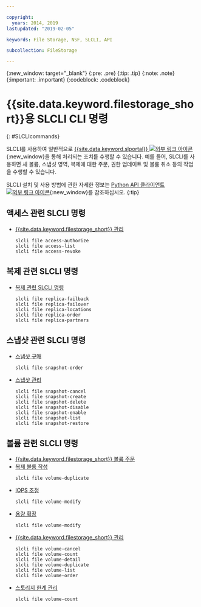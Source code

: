 ```yaml
---

copyright:
  years: 2014, 2019
lastupdated: "2019-02-05"

keywords: File Storage, NSF, SLCLI, API

subcollection: FileStorage

---
```

{:new_window: target="_blank"}
{:pre: .pre}
{:tip: .tip}
{:note: .note}
{:important: .important}
{:codeblock: .codeblock}

# {{site.data.keyword.filestorage_short}}용 SLCLI CLI 명령
{: #SLCLIcommands}

SLCLI를 사용하여 일반적으로 [{{site.data.keyword.slportal}} ![외부 링크 아이콘](../../icons/launch-glyph.svg "외부 링크 아이콘")](https://control.softlayer.com/){:new_window}을 통해 처리되는 조치를 수행할 수 있습니다. 예를 들어, SLCLI를 사용하면 새 볼륨, 스냅샷 영역, 복제에 대한 주문, 권한 업데이트 및 볼륨 취소 등의 작업을 수행할 수 있습니다.

SLCLI 설치 및 사용 방법에 관한 자세한 정보는 [Python API 클라이언트 ![외부 링크 아이콘](../../icons/launch-glyph.svg "외부 링크 아이콘")](https://softlayer-python.readthedocs.io/en/latest/cli.html){:new_window}를 참조하십시오.
{:tip}

## 액세스 관련 SLCLI 명령
* [{{site.data.keyword.filestorage_short}} 관리](/docs/infrastructure/FileStorage?topic=FileStorage-managingstorage)  
  ```
  slcli file access-authorize
  slcli file access-list
  slcli file access-revoke
  ```

## 복제 관련 SLCLI 명령

* [복제 관련 SLCLI 명령](/docs/infrastructure/FileStorage?topic=FileStorage-replication#clicommands)
  ```
  slcli file replica-failback
  slcli file replica-failover
  slcli file replica-locations
  slcli file replica-order
  slcli file replica-partners
  ```

## 스냅샷 관련 SLCLI 명령

* [스냅샷 구매](/docs/infrastructure/FileStorage?topic=FileStorage-ordering-snapshots)
  ```
  slcli file snapshot-order
  ```

* [스냅샷 관리](/docs/infrastructure/FileStorage?topic=FileStorage-managingSnapshots)
  ```
  slcli file snapshot-cancel
  slcli file snapshot-create
  slcli file snapshot-delete
  slcli file snapshot-disable
  slcli file snapshot-enable
  slcli file snapshot-list
  slcli file snapshot-restore
  ```

## 볼륨 관련 SLCLI 명령

* [{{site.data.keyword.filestorage_short}} 볼륨 주문](/docs/infrastructure/FileStorage?topic=FileStorage-orderingSLCLI)
* [복제 볼륨 작성](/docs/infrastructure/FileStorage?topic=FileStorage-duplicatevolume)
  ```
  slcli file volume-duplicate
  ```
* [IOPS 조정](/docs/infrastructure/FileStorage?topic=FileStorage-adjustingIOPS#adjustingsteps)
  ```
  slcli file volume-modify
  ```
* [용량 확장](/docs/infrastructure/FileStorage?topic=FileStorage-expandCapacity#resizingsteps)
  ```
  slcli file volume-modify
  ```
* [{{site.data.keyword.filestorage_short}} 관리](/docs/infrastructure/FileStorage?topic=FileStorage-managingstorage)
  ```
  slcli file volume-cancel
  slcli file volume-count
  slcli file volume-detail
  slcli file volume-duplicate
  slcli file volume-list
  slcli file volume-order
  ```
* [스토리지 한계 관리](/docs/infrastructure/FileStorage?topic=FileStorage-managinglimits)
  ```
  slcli file volume-count
  ```
